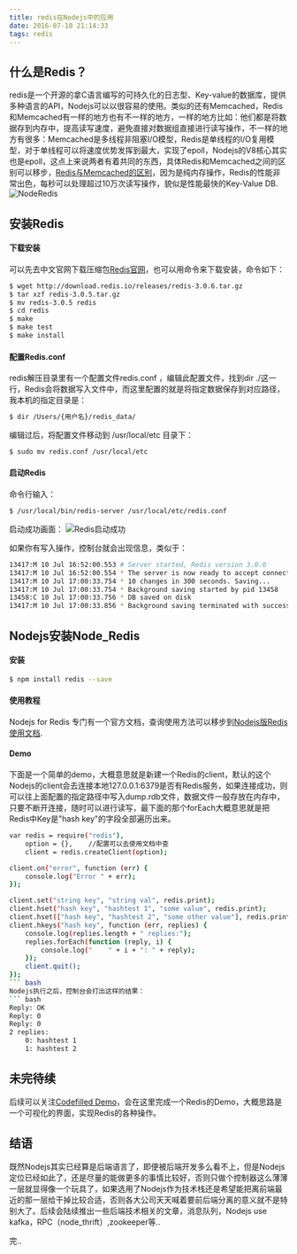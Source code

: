 ```yaml
---
title: redis在Nodejs中的应用
date: 2016-07-10 21:14:33
tags: redis
---
```


## 什么是Redis？

redis是一个开源的拿C语言编写的可持久化的日志型、Key-value的数据库，提供多种语言的API，Nodejs可以以很容易的使用。类似的还有Memcached，Redis和Memcached有一样的地方也有不一样的地方，一样的地方比如：他们都是将数据存到内存中，提高读写速度，避免直接对数据组直接进行读写操作，不一样的地方有很多：Memcached是多线程非阻塞I/O模型，Redis是单线程的I/O复用模型，对于单线程可以将速度优势发挥到最大，实现了epoll，Nodejs的V8核心其实也是epoll，这点上来说两者有着共同的东西，具体Redis和Memcached之间的区别可以移步，[Redis与Memcached的区别](http://blog.csdn.net/tonysz126/article/details/8280696/)，因为是纯内存操作，Redis的性能非常出色，每秒可以处理超过10万次读写操作，貌似是性能最快的Key-Value DB.![NodeRedis](https://cloud.githubusercontent.com/assets/1152927/8677879/35748710-2a17-11e5-8cc6-7aeb72caaa52.png)


## 安装Redis

#### 下载安装

可以先去中文官网下载压缩包[Redis官网](http://www.redis.net.cn/)，也可以用命令来下载安装，命令如下：
``` bash
$ wget http://download.redis.io/releases/redis-3.0.6.tar.gz 
$ tar xzf redis-3.0.5.tar.gz
$ mv redis-3.0.5 redis
$ cd redis
$ make
$ make test
$ make install
``` 

#### 配置Redis.conf

redis解压目录里有一个配置文件redis.conf ，编辑此配置文件，找到dir ./这一行，Redis会将数据写入文件中，而这里配置的就是将指定数据保存到对应路径，我本机的指定目录是：
``` bash
$ dir /Users/{用户名}/redis_data/
```
编辑过后，将配置文件移动到 /usr/local/etc 目录下：
``` bash
$ sudo mv redis.conf /usr/local/etc
```

#### 启动Redis

命令行输入：
``` bash
$ /usr/local/bin/redis-server /usr/local/etc/redis.conf
```
启动成功画面：
![Redis启动成功](http://static.oschina.net/uploads/space/2015/1101/155405_qeiq_941605.png)

如果你有写入操作，控制台就会出现信息，类似于：
``` bash
13417:M 10 Jul 16:52:00.553 # Server started, Redis version 3.0.6
13417:M 10 Jul 16:52:00.554 * The server is now ready to accept connections on port 6379
13417:M 10 Jul 17:00:33.754 * 10 changes in 300 seconds. Saving...
13417:M 10 Jul 17:00:33.754 * Background saving started by pid 13458
13458:C 10 Jul 17:00:33.756 * DB saved on disk
13417:M 10 Jul 17:00:33.856 * Background saving terminated with success
```

## Nodejs安装Node_Redis

#### 安装
``` bash
$ npm install redis --save
```

#### 使用教程

Nodejs for Redis 专门有一个官方文档，查询使用方法可以移步到[Nodejs版Redis使用文档](http://redis.js.org/).

#### Demo

下面是一个简单的demo，大概意思就是新建一个Redis的client，默认的这个Nodejs的client会去连接本地127.0.0.1:6379是否有Redis服务，如果连接成功，则可以往上面配置的指定路径中写入dump.rdb文件，数据文件一般存放在内存中，只要不断开连接，随时可以进行读写，最下面的那个forEach大概意思就是把Redis中Key是"hash key"的字段全部遍历出来。
``` bash
var redis = require("redis"),
	option = {}, 	//配置可以去使用文档中查
    client = redis.createClient(option);

client.on("error", function (err) {
    console.log("Error " + err);
});

client.set("string key", "string val", redis.print);
client.hset("hash key", "hashtest 1", "some value", redis.print);
client.hset(["hash key", "hashtest 2", "some other value"], redis.print);
client.hkeys("hash key", function (err, replies) {
    console.log(replies.length + " replies:");
    replies.forEach(function (reply, i) {
        console.log("    " + i + ": " + reply);
    });
    client.quit();
});
``` bash
Nodejs执行之后，控制台会打出这样的结果：
``` bash
Reply: OK
Reply: 0
Reply: 0
2 replies:
    0: hashtest 1
    1: hashtest 2
```

## 未完待续

后续可以关注[Codefilled Demo](http://codefilled.com/)，会在这里完成一个Redis的Demo，大概思路是一个可视化的界面，实现Redis的各种操作。

## 结语

既然Nodejs其实已经算是后端语言了，即便被后端开发多么看不上，但是Nodejs定位已经如此了，还是尽量的能做更多的事情比较好，否则只做个控制器这么薄薄一层就显得像一个玩具了，如果选用了Nodejs作为技术栈还是希望能把离前端最近的那一层给干掉比较合适，否则各大公司天天喊着要前后端分离的意义就不是特别大了。后续会陆续推出一些后端技术相关的文章，消息队列，Nodejs use kafka，RPC（node_thrift）,zookeeper等..

完..














